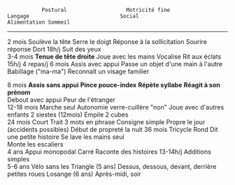                Postural                   Motricité fine                          Langage                             Social                         Alimentation Sommeil
  ------------ -------------------------- --------------------------------------- ----------------------------------- ------------------------------ ---------------------------
  2 mois       Soulève la tête            Serre le doigt                          Réponse à la sollicitation          Sourire réponse                Dort 18h/j
                                                                                  Suit des yeux                                                      
  3-4 mois     **Tenue de tête droite**   Joue avec les mains                     Vocalise                            Rit aux éclats                 15h/j
                                                                                                                                                     4 repas/j
  6 mois       Assis avec appui           Passe un objet d\'une main à l\'autre   Babillage (\"ma-ma\")               Reconnaît un visage familier   
                                                                                                                                                     
  8 mois       **Assis sans appui**       **Pince pouce-index**                   **Répète syllabe**                  **Réagit à son prénom**        
               Debout avec appui                                                                                      Peur de l\'étranger            
  12-18 mois   Marche seul                Autonomie verre-cuillère                \"non\"                             Joue avec d\'autres enfants    2 siestes (12mois)
                                          Empile 2 cubes                                                                                             
  24 mois      Court                      Trait                                   3 mots en phrase                    Consigne simple                Propre le jour
                                                                                                                                                     (accidents possibles)
                                                                                                                                                     Début de propreté la nuit
  36 mois      Tricycle                   Rond                                    Dit une petite histoire             Se lave les mains seul         
               Monte les escaliers                                                                                                                   
  4 ans        Appui monopodal            Carré                                   Raconte des histoires                                              13-14h/j
                                                                                  Additions simples                                                  
  5-6 ans      Vélo sans les              Triangle (5 ans)                        Dessus, dessous, devant, derrière                                  
               petites roues              Losange (6 ans)                         Après-midi, soir                                                   
